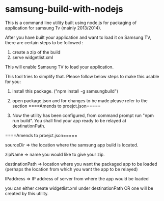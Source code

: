 # samsung-build-with-nodejs
This is a command line utility built using node.js for packaging of application for samsung Tv (mainly 2013/2014).


After you have built your application and want to load it on Samsung TV, there are certain steps to be followed : 
1. create a zip of the build 
2. serve widgetlist.xml 

This will enable Samsung TV to load your application. 

This tool tries to simplify that. Please follow below steps to make this usable for you: 

1. install this package. ("npm install -g samsungbuild")

2. open package.json and for changes to be made please refer to the section  ====Amends to proejct.json=====

3. Now the utility has been configured, from command prompt run "npm run build". You shall find your app ready to be relayed at destinationPath.

====Amends to proejct.json=====

sourceDir => the location where the samsung app build is located.

zipName => name you would like to give your zip.

destinationPath => location where you want the packaged app to be loaded (perhaps the location from which you want the app to be relayed)

IPaddress => IP address of server from where the app would be loaded

you can either create widgetlist.xml under destinationPath OR one will be created by this utility. 




